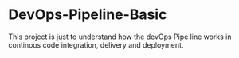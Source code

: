 # DevOps-Pipeline-Basic
This project is just to understand how the devOps Pipe line works in continous code integration, delivery and  deployment.

